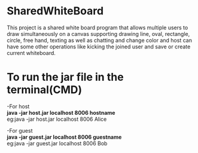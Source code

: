 # SharedWhiteBoard
This project is a shared white board program that allows multiple users to draw simultaneously on a canvas supporting drawing line, oval, rectangle, circle, free hand, texting as well as chatting and change color and host can have some other operations like kicking the joined user and save or create current whiteboard.

# To run the jar file in the terminal(CMD)
-For host <br>
**java -jar host.jar localhost 8006 hostname** <br>
eg:java -jar host.jar localhost 8006 Alice <br>

-For guest <br>
**java -jar guest.jar localhost 8006 guestname** <br>
eg:java -jar guest.jar localhost 8006 Bob <br>
